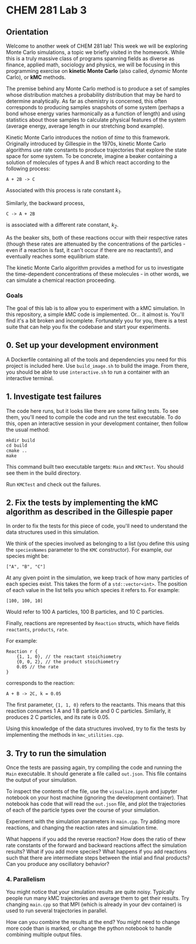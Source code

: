 # CHEM 281 Lab 3

## Orientation

Welcome to another week of CHEM 281 lab! This week we will be exploring Monte Carlo simulations, a topic we briefly visited in the homework. While this is a truly massive class of programs spanning fields as diverse as finance, applied math, sociology and physics, we will be focusing in this programming exercise on **kinetic Monte Carlo** (also called, _dynamic_ Monte Carlo), or **kMC** methods.

The premise behind any Monte Carlo method is to produce a set of samples whose distribution matches a probability distribution that may be hard to determine analytically. As far as chemistry is concerned, this often corresponds to producing samples snapshots of some system (perhaps a bond whose energy varies harmonically as a function of length) and using statistics about those samples to calculate physical features of the system (average energy, average length in our stretching bond example).

Kinetic Monte Carlo introduces the notion of _time_ to this framework. Originally introduced by Gillespie in the 1970s, kinetic Monte Carlo algorithms use rate constants to produce trajectories that explore the state space for some system. To be concrete, imagine a beaker containing a solution of molecules of types A and B which react according to the following process:

```
A + 2B -> C
```

Associated with this process is rate constant _k<sub>1</sub>_.

Similarly, the backward process,

```
C -> A + 2B
```

is associated with a different rate constant, _k<sub>2</sub>_.

As the beaker sits, both of these reactions occur with their respective rates (though these rates are attenuated by the concentrations of the particles - even if a reaction is fast, it can't occur if there are no reactants!), and eventually reaches some equilibrium state.

The kinetic Monte Carlo algorithm provides a method for us to investigate the time-dependent concentrations of these molecules - in other words, we can simulate a chemical reaction proceeding.

### Goals

The goal of this lab is to allow you to experiment with a kMC simulation. In this repository, a simple kMC code is implemented. Or... it almost is. You'll find it's a bit broken and incomplete. Fortunately you for you, there is a test suite that can help you fix the codebase and start your experiments.

## 0. Set up your development environment

A Dockerfile containing all of the tools and dependencies you need for this project is included here. Use `build_image.sh` to build the image. From there, you should be able to use `interactive.sh` to run a container with an interactive terminal.

## 1. Investigate test failures

The code here runs, but it looks like there are some failing tests. To see them, you'll need to compile the code and run the test executable. To do this, open an interactive session in your development container, then follow the usual method:

```
mkdir build
cd build
cmake ..
make
```

This command built two executable targets: `Main` and `KMCTest`. You should see them in the build directory.

Run `KMCTest` and check out the failures.

## 2. Fix the tests by implementing the kMC algorithm as described in the Gillespie paper

In order to fix the tests for this piece of code, you'll need to understand the data structures used in this simulation.

We think of the species involved as belonging to a list (you define this using the `speciesNames` parameter to the `KMC` constructor). For example, our species might be:

```
["A", "B", "C"]
```

At any given point in the simulation, we keep track of how many particles of each species exist. This takes the form of a `std::vector<int>`. The position of each value in the list tells you which species it refers to. For example:

```
[100, 100, 10]
```

Would refer to 100 A particles, 100 B particles, and 10 C particles.

Finally, reactions are represented by `Reaction` structs, which have fields `reactants`, `products`, `rate`.

For example:

```
Reaction r {
    {1, 1, 0}, // the reactant stoichiometry
    {0, 0, 2}, // the product stoichiometry
    0.05 // the rate
}
```

corresponds to the reaction:

```
A + B -> 2C, k = 0.05
```

The first parameter, `{1, 1, 0}` refers to the reactants. This means that this reaction consumes 1 A and 1 B particle and 0 C particles. Similarly, it produces 2 C particles, and its rate is 0.05.

Using this knowledge of the data structures involved, try to fix the tests by implementing the methods in `kmc_utilities.cpp`.

## 3. Try to run the simulation

Once the tests are passing again, try compiling the code and running the `Main` executable. It should generate a file called `out.json`. This file contains the output of your simulation.

To inspect the contents of the file, use the `visualize.ipynb` and jupyter notebook on your host machine (ignoring the development container). That notebook has code that will read the `out.json` file, and plot the trajectories of each of the particle types over the course of your simulation.

Experiment with the simulation parameters in `main.cpp`. Try adding more reactions, and changing the reaction rates and simulation time.

What happens if you add the reverse reaction?
How does the ratio of thew rate constants of the forward and backward reactions affect the simulation results?
What if you add more species?
What happens if you add reactions such that there are intermediate steps between the intial and final products?
Can you produce any oscillatory behavior?

### 4. Parallelism

You might notice that your simulation results are quite noisy. Typically people run many kMC trajectories and average them to get their results. Try changing `main.cpp` so that MPI (which is already in your dev container) is used to run several trajectories in parallel.

How can you combine the results at the end? You might need to change more code than is marked, or change the python notebook to handle combining multiple output files.

